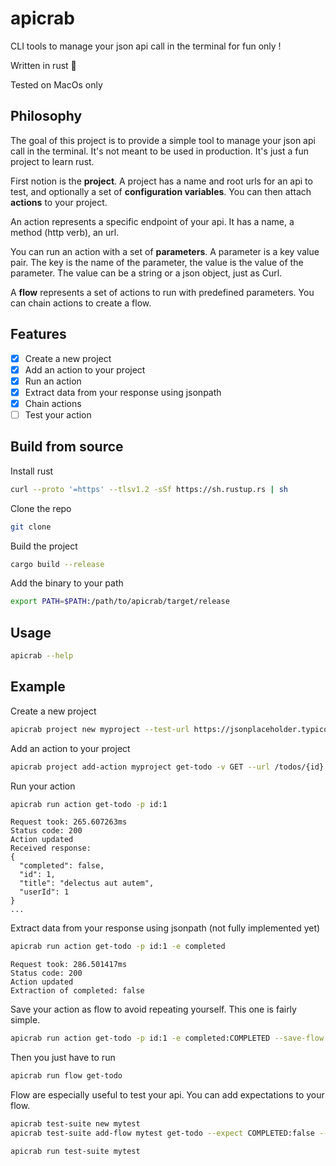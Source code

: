 # apicrab
CLI tools to manage your json api call in the terminal for fun only !

Written in rust 🦀

Tested on MacOs only

## Philosophy
The goal of this project is to provide a simple tool to manage your json api call in the
terminal. It's not meant to be used in production. It's just a fun project to learn rust.

First notion is the **project**. A project has a name and root urls for an api to test, and
optionally a set of **configuration variables**. You can then attach **actions** to your
project.

An action represents a specific endpoint of your api. It has a name, a method (http verb), 
an url.

You can run an action with a set of **parameters**. A parameter is a key value pair. The key
is the name of the parameter, the value is the value of the parameter. The value can be a
string or a json object, just as Curl.

A **flow** represents a set of actions to run with predefined parameters. You can chain 
actions to create a flow.

## Features
- [x] Create a new project
- [x] Add an action to your project
- [x] Run an action
- [x] Extract data from your response using jsonpath
- [x] Chain actions
- [ ] Test your action

## Build from source
Install rust
```bash
curl --proto '=https' --tlsv1.2 -sSf https://sh.rustup.rs | sh
```
Clone the repo
```bash
git clone
```
Build the project
```bash
cargo build --release
```
Add the binary to your path
```bash
export PATH=$PATH:/path/to/apicrab/target/release
```

## Usage
```bash
apicrab --help
```

## Example

Create a new project
```bash
apicrab project new myproject --test-url https://jsonplaceholder.typicode.com

```

Add an action to your project
```bash
apicrab project add-action myproject get-todo -v GET --url /todos/{id}
```

Run your action
```bash
apicrab run action get-todo -p id:1
```
```
Request took: 265.607263ms
Status code: 200
Action updated
Received response: 
{
  "completed": false,
  "id": 1,
  "title": "delectus aut autem",
  "userId": 1
}
...
```

Extract data from your response using jsonpath (not fully implemented yet)
```bash
apicrab run action get-todo -p id:1 -e completed
```
```
Request took: 286.501417ms
Status code: 200
Action updated
Extraction of completed: false 
```

Save your action as flow to avoid repeating yourself. This one is fairly simple.
```bash
apicrab run action get-todo -p id:1 -e completed:COMPLETED --save-flow get-todo
```

Then you just have to run
```bash
apicrab run flow get-todo
```

Flow are especially useful to test your api. You can add expectations to your flow.
```bash
apicrab test-suite new mytest
apicrab test-suite add-flow mytest get-todo --expect COMPLETED:false --expect STATUS_CODE:200

apicrab run test-suite mytest
```



